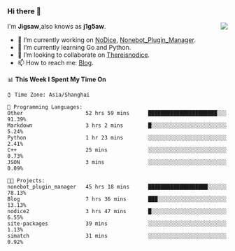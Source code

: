 ### Hi there 👋

<a href="#">
  <img align="right" src="https://github-readme-stats.vercel.app/api?username=Jigsaw111&count_private=true&show_icons=true&title_color=80070B&text_color=B3B3B3&bg_color=212121&icon_color=80070B" />
</a>

I'm **Jigsaw**,also knows as **j1g5aw**.

- 🔭 I’m currently working on [NoDice](https://github.com/thereisnodice/nodice2), [Nonebot_Plugin_Manager](https://github.com/Jigsaw111/nonebot_plugin_manager).
- 🌱 I’m currently learning Go and Python.
- 👯 I’m looking to collaborate on [Thereisnodice](https://github.com/thereisnodice).
- 📫 How to reach me: [Blog](https://blog.maddestroyer.xyz/).

<!--START_SECTION:waka-->
📊 **This Week I Spent My Time On** 

```text
⌚︎ Time Zone: Asia/Shanghai

💬 Programming Languages: 
Other                    52 hrs 59 mins      ██████████████████████░░░   91.39% 
Markdown                 3 hrs 2 mins        █░░░░░░░░░░░░░░░░░░░░░░░░   5.24% 
Python                   1 hr 23 mins        ░░░░░░░░░░░░░░░░░░░░░░░░░   2.41% 
C++                      25 mins             ░░░░░░░░░░░░░░░░░░░░░░░░░   0.73% 
JSON                     3 mins              ░░░░░░░░░░░░░░░░░░░░░░░░░   0.09%

🐱‍💻 Projects: 
nonebot_plugin_manager   45 hrs 18 mins      ███████████████████░░░░░░   78.13% 
Blog                     7 hrs 36 mins       ███░░░░░░░░░░░░░░░░░░░░░░   13.13% 
nodice2                  3 hrs 47 mins       █░░░░░░░░░░░░░░░░░░░░░░░░   6.55% 
site-packages            39 mins             ░░░░░░░░░░░░░░░░░░░░░░░░░   1.13% 
simatch                  31 mins             ░░░░░░░░░░░░░░░░░░░░░░░░░   0.92%

```


<!--END_SECTION:waka-->
